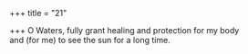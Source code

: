 +++
title = "21"

+++
O Waters, fully grant healing and protection for my body  
and (for me) to see the sun for a long time.  